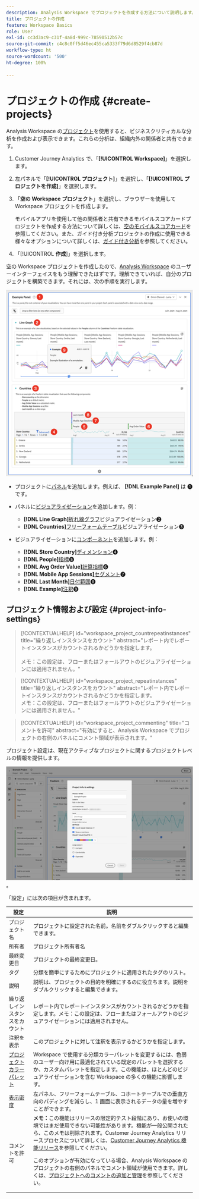 ```yaml
---
description: Analysis Workspace でプロジェクトを作成する方法について説明します。
title: プロジェクトの作成
feature: Workspace Basics
role: User
exl-id: cc3d3ac9-c31f-4a8d-999c-78590512b57c
source-git-commit: c4c8c0ff5d46ec455ca5333f79d6d8529f4cb87d
workflow-type: ht
source-wordcount: '500'
ht-degree: 100%

---
```


# プロジェクトの作成 {#create-projects}


Analysis Workspace の[プロジェクト](/help/analysis-workspace/build-workspace-project/freeform-overview.md)を使用すると、ビジネスクリティカルな分析を作成および表示できます。これらの分析は、組織内外の関係者と共有できます。

1. Customer Journey Analytics で、「**[!UICONTROL Workspace]**」を選択します。

1. 左パネルで「**[!UICONTROL プロジェクト]**」を選択し、「**[!UICONTROL プロジェクトを作成]**」を選択します。

1. 「**空の Workspace プロジェクト**」を選択し、ブラウザーを使用してWorkspace プロジェクトを作成します。

   モバイルアプリを使用して他の関係者と共有できるモバイルスコアカードプロジェクトを作成する方法について詳しくは、[空のモバイルスコアカード](/help/mobile-app/curator.md)を参照してください。また、ガイド付き分析プロジェクトの作成に使用できる様々なオプションについて詳しくは、[ガイド付き分析](/help/guided-analysis/overview.md)を参照してください。

1. 「[!UICONTROL **作成**]」を選択します。


空の Workspace プロジェクトを作成したので、[Analysis Workspace](/help/analysis-workspace/home.md) のユーザーインターフェイスをもう理解できたはずです。理解できていれば、自分のプロジェクトを構築できます。それには、次の手順を実行します。

![サンプルプロジェクト](assets/example-project.png)

* プロジェクトに[パネル](/help/analysis-workspace/c-panels/panels.md)を追加します。例えば、 **[!DNL Example Panel]** は ➊ です。

* パネルに[ビジュアライゼーション](/help/analysis-workspace/visualizations/freeform-analysis-visualizations.md)を追加します。例：
   * **[!DNL Line Graph]**[&#x200B;折れ線グラフ](/help/analysis-workspace/visualizations/line.md)ビジュアライゼーション➋
   * **[!DNL Countries]**[&#x200B;フリーフォームテーブル](/help/analysis-workspace/visualizations/freeform-table/freeform-table.md)ビジュアライゼーション➌
* ビジュアライゼーションに[コンポーネント](/help/components/overview.md)を追加します。例：
   * **[!DNL Store Country]**[&#x200B;ディメンション](/help/components/dimensions/overview.md)➍
   * **[!DNL People]**[&#x200B;指標](/help/components/apply-create-metrics.md)➎
   * **[!DNL Avg Order Value]**[&#x200B;計算指標](/help/components/calc-metrics/calc-metr-overview.md)➏
   * **[!DNL Mobile App Sessions]**[&#x200B;セグメント](/help/components/segments/seg-overview.md)➐
   * **[!DNL Last Month]**[&#x200B;日付範囲](/help/components/date-ranges/overview.md)➑
   * **[!DNL Example]**[&#x200B;注釈](/help/components/annotations/overview.md)➒


## プロジェクト情報および設定 {#project-info-settings}

>[!CONTEXTUALHELP]
>id="workspace_project_countrepeatinstances"
>title="繰り返しインスタンスをカウント"
>abstract="レポート内でレポートインスタンスがカウントされるかどうかを指定します。<br/><br/>メモ：この設定は、フローまたはフォールアウトのビジュアライゼーションには適用されません。"

>[!CONTEXTUALHELP]
>id="workspace_project_repeatinstances"
>title="繰り返しインスタンスをカウント"
>abstract="レポート内でレポートインスタンスがカウントされるかどうかを指定します。<br/>メモ：この設定は、フローまたはフォールアウトのビジュアライゼーションには適用されません。"


>[!CONTEXTUALHELP]
>id="workspace_project_commenting"
>title="コメントを許可"
>abstract="有効にすると、Analysis Workspace でプロジェクトの右側のパネルにコメント領域が表示されます。"


プロジェクト設定は、現在アクティブなプロジェクトに関するプロジェクトレベルの情報を提供します。

![プロジェクト情報および設定ウィンドウ](./assets/projectinfo.png)。

「設定」には次の項目が含まれます。

| 設定 | 説明 |
|---|---|
| プロジェクト名 | プロジェクトに設定された名前。名前をダブルクリックすると編集できます。 |
| 所有者 | プロジェクト所有者名 |
| 最終変更日 | プロジェクトの最終変更日。 |
| タグ | 分類を簡単にするためにプロジェクトに適用されたタグのリスト。 |
| 説明 | 説明は、プロジェクトの目的を明確にするのに役立ちます。説明をダブルクリックすると編集できます。 |
| 繰り返しインスタンスをカウント | レポート内でレポートインスタンスがカウントされるかどうかを指定します。メモ：この設定は、フローまたはフォールアウトのビジュアライゼーションには適用されません。 |
| 注釈を表示 | このプロジェクトに対して注釈を表示するかどうかを指定します。 |
| [プロジェクトカラーパレット](/help/analysis-workspace/build-workspace-project/color-palettes.md) | Workspace で使用する分類カラーパレットを変更するには、色弱のユーザー向け用に最適化されている既定のパレットを選択するか、カスタムパレットを指定します。この機能は、ほとんどのビジュアライゼーションを含む Workspace の多くの機能に影響します。 |
| [表示密度](/help/analysis-workspace/build-workspace-project/view-density.md) | 左パネル、フリーフォームテーブル、コホートテーブルでの垂直方向のパディングを減らし、1 画面に表示されるデータの量を増やすことができます。 |
| コメントを許可 | **メモ：**&#x200B;この機能はリリースの限定的テスト段階にあり、お使いの環境ではまだ使用できない可能性があります。機能が一般公開されたら、このメモは削除されます。Customer Journey Analytics リリースプロセスについて詳しくは、[Customer Journey Analytics 機能リリース](/help/release-notes/releases.md)を参照してください。 <p>このオプションが有効になっている場合、Analysis Workspace のプロジェクトの右側のパネルでコメント領域が使用できます。詳しくは、[プロジェクトへのコメントの追加と管理](/help/analysis-workspace/build-workspace-project/comment-projects.md)を参照してください。</p> |



